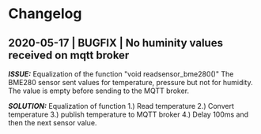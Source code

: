 # Changelog

## 2020-05-17 | BUGFIX | No huminity values received on mqtt broker

***ISSUE:*** Equalization of the function "void readsensor_bme280()"
The BME280 sensor sent values for temperature, pressure but not for humidity. The value is empty before sending to the MQTT broker.

***SOLUTION:*** Equalization of function 1.) Read temperature 2.) Convert temperature 3.) publish temperature to MQTT broker 4.) Delay 100ms and then the next sensor value.